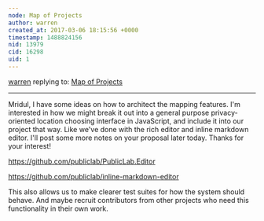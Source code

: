 ```yaml
---
node: Map of Projects
author: warren
created_at: 2017-03-06 18:15:56 +0000
timestamp: 1488824156
nid: 13979
cid: 16298
uid: 1
---
```




[warren](../profile/warren) replying to: [Map of Projects](../notes/mridulnagpal/03-01-2017/map-of-projects)

----
Mridul, I have some ideas on how to architect the mapping features. I'm interested in how we might break it out into a general purpose privacy-oriented location choosing interface in JavaScript, and include it into our project that way. Like we've done with the rich editor and inline markdown editor. I'll post some more notes on your proposal later today. Thanks for your interest!

https://github.com/publiclab/PublicLab.Editor

https://github.com/publiclab/inline-markdown-editor

This also allows us to make clearer test suites for how the system should behave. And maybe recruit contributors from other projects who need this functionality in their own work. 